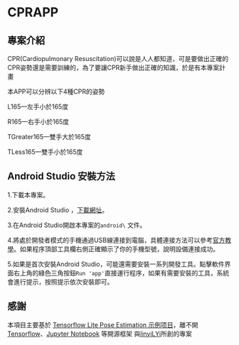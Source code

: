 # CPRAPP

## 專案介紹

CPR(Cardiopulmonary Resuscitation)可以說是人人都知道，可是要做出正確的CPR姿勢還是需要訓練的，為了要讓CPR新手做出正確的知識，於是有本專案計畫

本APP可以分辨以下4種CPR的姿勢

L165—左手小於165度

R165—右手小於165度

TGreater165—雙手大於165度

TLess165—雙手小於165度

## Android Studio 安裝方法

1.下載本專案。

2.安裝Android Studio ，[下載網址](https://developer.android.com/codelabs/basic-android-kotlin-compose-install-android-studio?hl=zh-tw#0)。

3.在Android Studio開啟本專案的`android\` 文件。

4.將處於開發者模式的手機通過USB線連接到電腦，具體連接方法可以參考[官方教學](https://developer.android.com/studio/run/device?hl=zh-tw)。如果程序頂部工具欄右側正確顯示了你的手機型號，說明設備連接成功。

5.如果是首次安裝Android Studio，可能還需要安裝一系列開發工具。點擊軟件界面右上角的綠色三角按鈕`Run 'app'`直接運行程序，如果有需要安裝的工具，系統會進行提示，按照提示依次安裝即可。


## 感謝
本項目主要基於 [Tensorflow Lite Pose Estimation 示例项目](https://github.com/tensorflow/examples/tree/master/lite/examples/pose_estimation/android)，離不開[Tensorflow](https://www.tensorflow.org/?hl=zh-cn)、[Jupyter Notebook](https://jupyter.org/) 等開源框架
與[linyiLYi](https://github.com/linyiLYi/pose-monitor)所創的專案 



